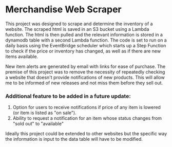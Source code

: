 # Merchandise Web Scraper

This project was designed to scrape and determine the inventory of a website.  The scraped html is saved in an S3 bucket
using a Lambda function.  The html is then pulled and the relevant information is stored in a dynamodb table with a 
second Lambda function.  The code is set to run on a daily basis using the EventBridge scheduler which starts up a 
Step Function to check if the price or inventory has changed, as well as if there are new items available.

New item alerts are generated by email with links for ease of purchase.  The premise of this project was to remove 
the necessity of repeatedly checking a website that doesn't provide notifications of new products.  This will allow 
me to be informed of new releases and not miss them before they sell out.

### Additional feature to be added in a future update: 
1) Option for users to receive notifications if price of any item is lowered (or item is listed as "on sale").
2) Ability to request a notification for an item whose status changes from "sold out" to "available"

Ideally this project could be extended to other websites but the specific way the information is input to the data table will have to be modified.